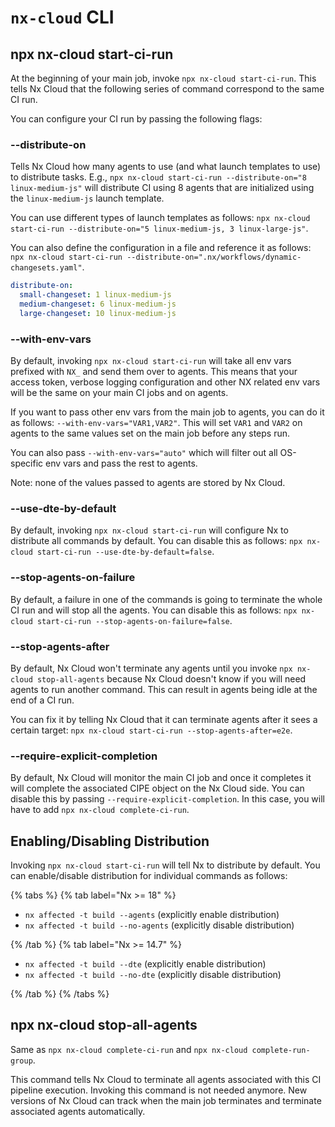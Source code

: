 # `nx-cloud` CLI

## npx nx-cloud start-ci-run

At the beginning of your main job, invoke `npx nx-cloud start-ci-run`. This tells Nx Cloud that the following series of
command correspond to the same CI run.

You can configure your CI run by passing the following flags:

### --distribute-on

Tells Nx Cloud how many agents to use (and what launch templates to use) to distribute tasks. E.g.,
`npx nx-cloud start-ci-run --distribute-on="8 linux-medium-js"` will distribute CI using 8 agents that are initialized
using the `linux-medium-js` launch template.

You can use different types of launch templates as follows:
`npx nx-cloud start-ci-run --distribute-on="5 linux-medium-js, 3 linux-large-js"`.

You can also define the configuration in a file and reference it as follows:
`npx nx-cloud start-ci-run --distribute-on=".nx/workflows/dynamic-changesets.yaml"`.

```yaml {% fileName=".nx/workflows/dynamic-changesets.yaml" %}
distribute-on:
  small-changeset: 1 linux-medium-js
  medium-changeset: 6 linux-medium-js
  large-changeset: 10 linux-medium-js
```

### --with-env-vars

By default, invoking `npx nx-cloud start-ci-run` will take all env vars prefixed with `NX_` and send them over to agents.
This means that your access token, verbose logging configuration and other NX related env vars will be the same on your
main CI jobs and on agents.

If you want to pass other env vars from the main job to agents, you can do it as follows: `--with-env-vars="VAR1,VAR2"`.
This will set `VAR1` and `VAR2` on agents to the same values set on the main job before any steps run.

You can also pass `--with-env-vars="auto"` which will filter out all OS-specific env vars and pass the rest to agents.

Note: none of the values passed to agents are stored by Nx Cloud.

### --use-dte-by-default

By default, invoking `npx nx-cloud start-ci-run` will configure Nx to distribute all commands by default. You can
disable this as follows: `npx nx-cloud start-ci-run --use-dte-by-default=false`.

### --stop-agents-on-failure

By default, a failure in one of the commands is going to terminate the whole CI run and will stop all the
agents. You can disable this as follows: `npx nx-cloud start-ci-run --stop-agents-on-failure=false`.

### --stop-agents-after

By default, Nx Cloud won't terminate any agents until you invoke `npx nx-cloud stop-all-agents` because Nx Cloud
doesn't know if you will need agents to run another command. This can result in agents being idle at the end of a CI
run.

You can fix it by telling Nx Cloud that it can terminate agents after it sees a certain
target: `npx nx-cloud start-ci-run --stop-agents-after=e2e`.

### --require-explicit-completion

By default, Nx Cloud will monitor the main CI job and once it completes it will complete the associated CIPE object on the
Nx Cloud side. You can disable this by passing `--require-explicit-completion`. In this case, you will have to add
`npx nx-cloud complete-ci-run`.

## Enabling/Disabling Distribution

Invoking `npx nx-cloud start-ci-run` will tell Nx to distribute by default. You can enable/disable distribution for
individual commands as follows:

{% tabs %}
{% tab label="Nx >= 18" %}

- `nx affected -t build --agents` (explicitly enable distribution)
- `nx affected -t build --no-agents` (explicitly disable distribution)

{% /tab %}
{% tab label="Nx >= 14.7" %}

- `nx affected -t build --dte` (explicitly enable distribution)
- `nx affected -t build --no-dte` (explicitly disable distribution)

{% /tab %}
{% /tabs %}

## npx nx-cloud stop-all-agents

Same as `npx nx-cloud complete-ci-run` and `npx nx-cloud complete-run-group`.

This command tells Nx Cloud to terminate all agents associated with this CI pipeline execution.
Invoking this command is not needed anymore. New versions of Nx Cloud can track when the main job terminates
and terminate associated agents automatically.
